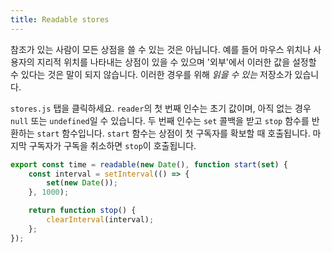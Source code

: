 ```yaml
---
title: Readable stores
---
```


참조가 있는 사람이 모든 상점을 쓸 수 있는 것은 아닙니다. 예를 들어 마우스 위치나 사용자의 지리적 위치를 나타내는 상점이 있을 수 있으며 '외부'에서 이러한 값을 설정할 수 있다는 것은 말이 되지 않습니다. 이러한 경우를 위해 *읽을 수 있는* 저장소가 있습니다.

`stores.js` 탭을 클릭하세요. `reader`의 첫 번째 인수는 초기 값이며, 아직 없는 경우 `null` 또는 `undefined`일 수 있습니다. 두 번째 인수는 `set` 콜백을 받고 `stop` 함수를 반환하는 `start` 함수입니다. `start` 함수는 상점이 첫 구독자를 확보할 때 호출됩니다. 마지막 구독자가 구독을 취소하면 `stop`이 호출됩니다.

```js
export const time = readable(new Date(), function start(set) {
	const interval = setInterval(() => {
		set(new Date());
	}, 1000);

	return function stop() {
		clearInterval(interval);
	};
});
```
